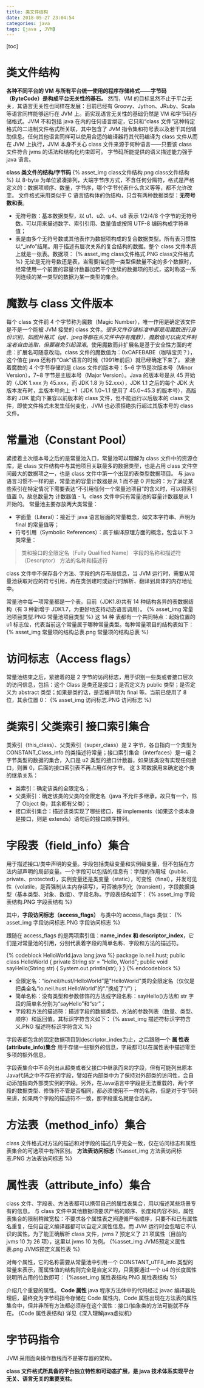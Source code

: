 ```yaml
---
title: 类文件结构
date: 2018-05-27 23:04:54
categories: java
tags: [java , JVM]
---
```

[toc]
# 类文件结构
**各种不同平台的 VM 与所有平台统一使用的程序存储格式——字节码（ByteCode）是构成平台无关性的基石。**
然而，VM 的目标显然不止于平台无关，其语言无关性也同样在发展：目前已经有 Groovy、Jython、JRuby、Scala 等语言同样能够运行在 JVM 上。而实现语言无关性的基础仍然是 VM 和字节码存储格式。JVM 不和包括 java 在内的任何语言绑定，它只和“class 文件”这种特定格式的二进制文件格式所关联，其中包含了 JVM 指令集和符号表以及若干其他辅助信息。任何其他语言同样可以使用合适的编译器将其代码编译为 class 文件从而在 JVM 上执行，JVM 本身不关心 class 文件来源于何种语言——只要该 class 文件符合 jvms 的语法和结构化约束即可。
字节码所能提供的语义描述能力强于 java 语言。

**class 类文件的结构/字节码**
{% asset_img class文件结构.png class文件结构 %}
以 8-byte 为单位紧凑排列，大端字节序方式，不含任何分隔符，格式是严格定义的：数据项顺序、数量，字节序，哪个字节代表什么含义等等，都不允许改变。
文件格式采用类似于 C 语言结构体的伪结构，只含有两种数据类型：**无符号数和表**。
* 无符号数：基本数据类型，以 u1、u2、u4、u8 表示 1/2/4/8 个字节的无符号数。可以用来描述数字、索引引用、数量值或按照 UTF-8 编码构成字符串值；
* 表是由多个无符号数或其他表作为数据项构成的复合数据类型。所有表习惯性以“\_info”结尾。用于描述有层次关系的复合结构的数据。整个 class 文件本质上就是一张表。数据项：
{% asset_img class文件格式.PNG class文件格式 %}
无论是无符号数还是表，当需要描述同一类型但数量不定的多个数据时，经常使用一个前置的容量计数器加若干个连续的数据项的形式，这时称这一系列连续的某一类型的数据为某一类型的集合。

# 魔数与 class 文件版本
每个 class 文件前 4 个字节称为魔数（Magic Number），唯一作用是确定该文件是不是一个能被 JVM 接受的 class 文件。_很多文件存储标准中都是用魔数进行身份识别，如图片格式（gif、jpeg等都在头文件中存有魔数），魔数值可以由文件制定者自由选取，但要避免引起混淆_。使用魔数而非扩展名是基于安全性方面的考虑：扩展名可随意改动。class 文件的魔数值为：0xCAFEBABE（咖啡宝贝？），这个值在 java 还称作“Oak”语言的时候（1991年前后）就已经确定下来了。
紧接着魔数的 4 个字节存储的是 class 文件的版本号：5~6 字节是次版本号（Minor Version），7~8 字节是主版本号（Major Version）。Java 的版本号是从 45 开始的（JDK 1.xxx 为 45.xxx，而 JDK 1.8 为 52.xxx），JDK 1.1 之后的每个 JDK 大版本发布时，主版本号向上 +1（JDK 1.0~1.1 使用了 45.0~45.3 的版本号），高版本的 JDK 能向下兼容以前版本的 class 文件，但不能运行以后版本的 class 文件，即使文件格式未发生任何变化，JVM 也必须拒绝执行超过其版本号的 class 文件。

# 常量池（Constant Pool）
紧接着主次版本号之后的是常量池入口，常量池可以理解为 class 文件中的资源仓库，是 class 文件结构中与其他项目关联最多的数据类型，也是占用 class 文件空间最大的数据项之一，也是 class 文件中第一个出现的表类型数据项目。
与 java 语言习惯不一样的是，常量池的容量计数器是从 1 而不是 0 开始的：为了满足某些索引在特定情况下需要表达“不引用任何一个常量池项目”的含义时，可以将索引值置 0。故总数量为 计数器值 - 1。class 文件中只有常量池的容量计数器是从 1 开始的。
常量池主要存放两大类常量：
* 字面量（Literal）：接近于 java 语言层面的常量概念，如文本字符串、声明为 final 的常量值等；
* 符号引用（Symbolic References）：属于编译原理方面的概念，包含以下 3 类常量：
> 类和接口的全限定名（Fully Qualified Name）
> 字段的名称和描述符（Descriptor）
> 方法的名称和描述符

class 文件中不保存各个方法、字段的内存布局信息，当 JVM 运行时，需要从常量池获取对应的符号引用，再在类创建时或运行时解析、翻译到具体的内存地址中。

常量池中每一项常量都是一个表。目前（JDK1.8)共有 14 种结构各异的表数据结构（有 3 种新增于 JDK1.7，为更好地支持动态语言调用）。
{% asset_img 常量池项目类型.PNG 常量池项目类型 %}
这 14 种 表都有一个共同特点：起始位置的 u1 标志位，代表当前这个常量属于哪种常量类型。每种常量项目的结构表如下：
{% asset_img 常量项的结构总表.png 常量项的结构总表 %}

# 访问标志（Access flags）
常量池结束之后，紧接着的是 2 字节的访问标志，用于识别一些类或者接口层次的访问信息，包括：这个 Class 是类还是接口；是否定义为 public 类型；是否定义为 abstract 类型；如果是类的话，是否被声明为 final 等。当前已使用了 8 位，其余位置 0：
{% asset_img 访问标志.PNG 访问标志 %}

# 类索引 父类索引 接口索引集合
类索引（this_class）、父类索引（super_class）是 2 字节，各自指向一个类型为 CONSTANT_Class_info 的类描述符常量；接口索引集合（interfaces）是一组 2 字节类型的数据的集合，入口是 u2 类型的接口计数器，如果该类没有实现任何接口，则置 0，后面的接口索引表不再占用任何字节。
这 3 项数据用来确定这个类的继承关系：
* 类索引：确定该类的全限定名；
* 父类索引：确定该类的父类的全限定名（java 不允许多继承，故只有一个，除了 Object 类，其余都有父类）；
* 接口索引集合：描述该类实现了哪些接口，按 implements（如果这个类本身是接口，则是 extends）语句后的接口顺序排列。

# 字段表（field_info）集合
用于描述接口/类中声明的变量。字段包括类级变量和实例级变量，但不包括在方法内部声明的局部变量。一个字段可以包括的信息有：字段的作用域（public、private、protected），实例变量还是类变量（static），可变性（final），并发可见性（volatile，是否强制从主内存读写），可否被序列化（transient），字段数据类型（基本类型、对象、数组）、字段名称。字段表结构如下：
{% asset_img 字段表结构.PNG 字段表结构 %}

其中，**字段访问标志（access_flags）** 与类中的 access_flags 类似：
{% asset_img 字段访问标志.PNG 字段访问标志 %}

跟随在 access_flags 的是两项索引值：**name_index 和 descriptor_index**，它们是对常量池的引用，分别代表着字段的简单名称、字段和方法的描述符。

{% codeblock HelloWorld.java lang:java  %}
package io.neil.hust;
public class HelloWorld {
    private String str = "Hello, World";
    public void sayHello(String str) {
        System.out.println(str);
    }
}
{% endcodeblock %}
* 全限定名：“io/neil/hust/HelloWorld”是"HelloWorld"类的全限定名（仅仅是把类全名“io.neil.hust.HelloWorld”的“.”换成了“/”）；
* 简单名称：没有类型和参数修饰的方法或字段名称：sayHello()方法和 str 字段的简单名分别为“sayHello”和“str”；
* 字段和方法的描述符：描述字段的数据类型、方法的参数列表（数量、类型、顺序）和返回值。其标识字符含义如下：
{% asset_img 描述符标识字符含义.PNG 描述符标识字符含义 %}

字段表都包含的固定数据项目到descriptor_index为止，之后跟随一个 **属
性表(attribute_info)集合** 用于存储一些额外的信息，字段都可以在属性表中描述零至多项的额外信息。

字段表集合中不会列出从超类或者父接口中继承而来的字段，但有可能列出原本Java代码之中不存在的字段，譬如在内部类中为了保持对外部类的访问性，会自动添加指向外部类实例的字段。另外，在Java语言中字段是无法重载的，两个字段的数据类型、修饰符不管是否相同，都必须使用不一样的名称，但是对于字节码来讲，如果两个字段的描述符不一致，那字段重名就是合法的。

# 方法表（method_info）集合
class 文件格式对方法的描述和对字段的描述几乎完全一致，仅在访问标志和属性表集合的可选项中有所区别。
**方法表访问标志**
{%asset_img 方法表访问标志.PNG 方法表访问标志 %}

# 属性表（attribute_info）集合
class 文件、字段表、方法表都可以携带自己的属性表集合，用以描述某些场景专有的信息。
与 class 文件中其他数据项要求严格的顺序、长度和内容不同，属性表集合的限制稍微宽松：不要求各个属性表之间遵循严格顺序，只要不和已有属性名重复，任何自定义编译器都可以自定义属性信息。而 JVM 运行时会忽略它不认识的属性。为了能正确解析 class 文件，jvms 7 预定义了 21 项属性（目前的 jvms 10 为 26 项），这里以 jvms 10 为例。
{%asset_img JVMS预定义属性表.png JVMS预定义属性表 %}

对每个属性，它的名称需要从常量池中引用一个 CONSTANT_uTF8_info 类型的常量来表示，而属性值的结构则完全是自定义的，只需要通过一个 u4 的长度属性说明所占用的位数即可：
{%asset_img 属性表结构.PNG 属性表结构 %}

介绍几个重要的属性。
**Code 属性**
java 程序方法体中的代码经过 javac 编译器处理后，最终变为字节码指令存储在 Code 属性内，Code 属性出现在方法表的属性集合中，但并非所有方法都必须存在这个属性：接口/抽象类的方法可能就不存在。
{Code 属性表结构}
详见《深入理解java虚拟机》

# 字节码指令
JVM 采用面向操作数栈而不是寄存器的架构。

**class 文件格式所具备的平台独立特性和可动态扩展，是 java 技术体系实现平台无关、语言无关的重要支柱。**
